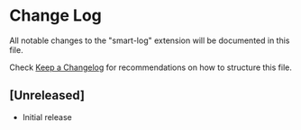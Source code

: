 # Change Log

All notable changes to the "smart-log" extension will be documented in this file.

Check [Keep a Changelog](http://keepachangelog.com/) for recommendations on how to structure this file.

## [Unreleased]

- Initial release